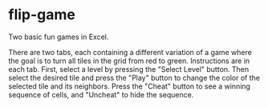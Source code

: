 # flip-game
Two basic fun games in Excel.

There are two tabs, each containing a different variation of a game where the goal is to turn all tiles in the grid from red to green.  Instructions are in each tab.  First, select a level by pressing the "Select Level" button.  Then select the desired tile and press the "Play" button to change the color of the selected tile and its neighbors.  Press the "Cheat" button to see a winning sequence of cells, and "Uncheat" to hide the sequence.
